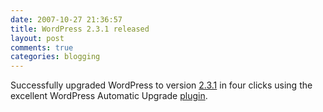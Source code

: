 ```yaml
---
date: 2007-10-27 21:36:57
title: WordPress 2.3.1 released
layout: post
comments: true
categories: blogging
---
```

Successfully upgraded WordPress to version
[2.3.1](http://wordpress.org/development/2007/10/wordpress-231/) in four
clicks using the excellent WordPress Automatic Upgrade
[plugin](http://techie-buzz.com/wordpress-plugins/wordpress-automatic-upgrade-plugin-update.html).
